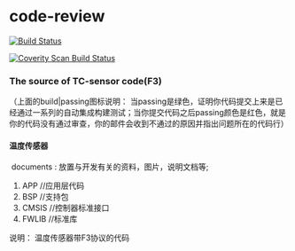 #                         code-review
[![Build Status](https://travis-ci.com/loodao/helloworld.svg?branch=master)](https://travis-ci.com/loodao/helloworld)

<a href="https://scan.coverity.com/projects/soway-code-direct-sensor">
  <img alt="Coverity Scan Build Status"
       src="https://scan.coverity.com/projects/20845/badge.svg"/>
</a>


###                   The source of  TC-sensor code(F3)

  （上面的build|passing图标说明： 当passing是绿色，证明你代码提交上来是已经通过一系列的自动集成构建测试；当你提交代码之后passing颜色是红色，就是你的代码没有通过审查，你的邮件会收到不通过的原因并指出问题所在的代码行）

 
 ####   温度传感器 
 


​	documents : 放置与开发有关的资料，图片，说明文档等;


1. APP    //应用层代码
2. BSP    //支持包
3. CMSIS  //控制器标准接口
4. FWLIB  //标准库

说明： 温度传感器带F3协议的代码

